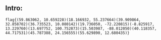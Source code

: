 ## Intro:

```flag{(59.863062, 10.659228)(18.166932, 55.237664)(39.909864, 32.858702)(36.735523, 10.080142)(19.736050, -72.220815)(-8.825917, 13.229760)(13.697752, 100.752873)(15.503987, -88.012050)(40.118357, 44.717531)(45.787388, 24.156555)(55.629890, 12.680435)}```
